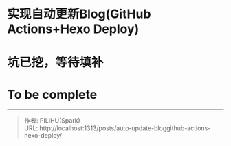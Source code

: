 # 实现自动更新Blog(GitHub Actions&#43;Hexo Deploy)

# 坑已挖，等待填补
# To be complete







---

> 作者: PILIHU(Spark)  
> URL: http://localhost:1313/posts/auto-update-bloggithub-actions-hexo-deploy/  

